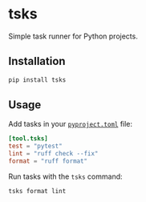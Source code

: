 # tsks

Simple task runner for Python projects.

## Installation

```bash
pip install tsks
```

## Usage

Add tasks in your [`pyproject.toml`](https://packaging.python.org/en/latest/guides/writing-pyproject-toml/) file:

```toml
[tool.tsks]
test = "pytest"
lint = "ruff check --fix"
format = "ruff format"
```

Run tasks with the `tsks` command:

```bash
tsks format lint
```
